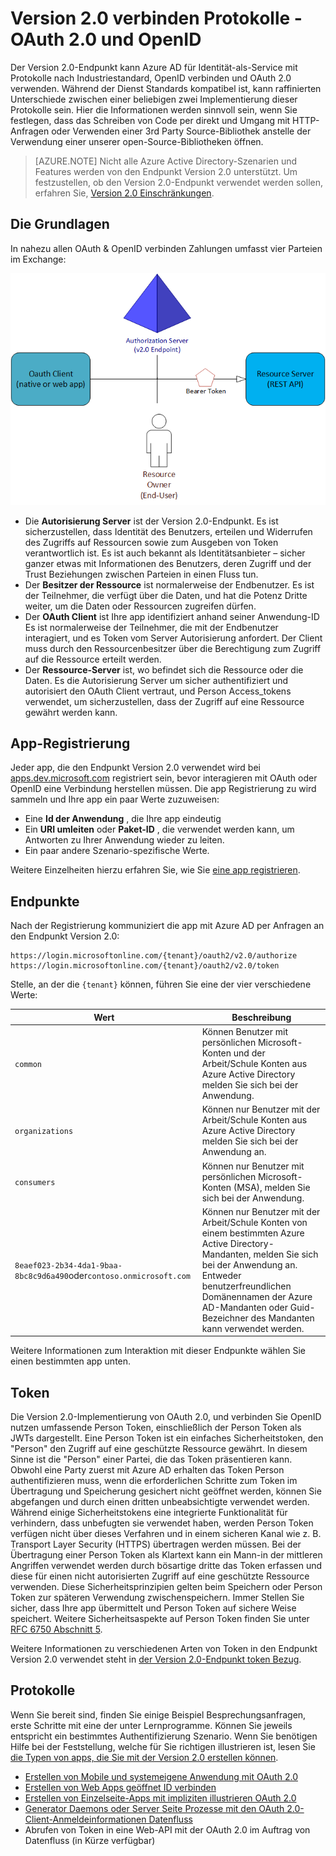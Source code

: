 <properties
    pageTitle="Azure AD-Version 2.0 Protokolle | Microsoft Azure"
    description="Ein Handbuch für Protokolle vom Endpunkt Azure AD-Version 2.0 unterstützt."
    services="active-directory"
    documentationCenter=""
    authors="dstrockis"
    manager="mbaldwin"
    editor=""/>

<tags
    ms.service="active-directory"
    ms.workload="identity"
    ms.tgt_pltfrm="na"
    ms.devlang="na"
    ms.topic="article"
    ms.date="09/16/2016"
    ms.author="dastrock"/>

# <a name="v20-protocols---oauth-20--openid-connect"></a>Version 2.0 verbinden Protokolle - OAuth 2.0 und OpenID

Der Version 2.0-Endpunkt kann Azure AD für Identität-als-Service mit Protokolle nach Industriestandard, OpenID verbinden und OAuth 2.0 verwenden.  Während der Dienst Standards kompatibel ist, kann raffinierten Unterschiede zwischen einer beliebigen zwei Implementierung dieser Protokolle sein.  Hier die Informationen werden sinnvoll sein, wenn Sie festlegen, dass das Schreiben von Code per direkt und Umgang mit HTTP-Anfragen oder Verwenden einer 3rd Party Source-Bibliothek anstelle der Verwendung einer unserer open-Source-Bibliotheken öffnen.
<!-- TODO: Need link to libraries above -->

> [AZURE.NOTE]
    Nicht alle Azure Active Directory-Szenarien und Features werden von den Endpunkt Version 2.0 unterstützt.  Um festzustellen, ob den Version 2.0-Endpunkt verwendet werden sollen, erfahren Sie, [Version 2.0 Einschränkungen](active-directory-v2-limitations.md).

## <a name="the-basics"></a>Die Grundlagen
In nahezu allen OAuth & OpenID verbinden Zahlungen umfasst vier Parteien im Exchange:

![Rollen OAuth 2.0](../media/active-directory-v2-flows/protocols_roles.png)

- Die **Autorisierung Server** ist der Version 2.0-Endpunkt.  Es ist sicherzustellen, dass Identität des Benutzers, erteilen und Widerrufen des Zugriffs auf Ressourcen sowie zum Ausgeben von Token verantwortlich ist.  Es ist auch bekannt als Identitätsanbieter – sicher ganzer etwas mit Informationen des Benutzers, deren Zugriff und der Trust Beziehungen zwischen Parteien in einen Fluss tun.
- Der **Besitzer der Ressource** ist normalerweise der Endbenutzer.  Es ist der Teilnehmer, die verfügt über die Daten, und hat die Potenz Dritte weiter, um die Daten oder Ressourcen zugreifen dürfen.
- Der **OAuth Client** ist Ihre app identifiziert anhand seiner Anwendung-ID  Es ist normalerweise der Teilnehmer, die mit der Endbenutzer interagiert, und es Token vom Server Autorisierung anfordert.  Der Client muss durch den Ressourcenbesitzer über die Berechtigung zum Zugriff auf die Ressource erteilt werden.
- Der **Ressource-Server** ist, wo befindet sich die Ressource oder die Daten.  Es die Autorisierung Server um sicher authentifiziert und autorisiert den OAuth Client vertraut, und Person Access_tokens verwendet, um sicherzustellen, dass der Zugriff auf eine Ressource gewährt werden kann.


## <a name="app-registration"></a>App-Registrierung
Jeder app, die den Endpunkt Version 2.0 verwendet wird bei [apps.dev.microsoft.com](https://apps.dev.microsoft.com/?referrer=https://azure.microsoft.com/documentation/articles&deeplink=/appList) registriert sein, bevor interagieren mit OAuth oder OpenID eine Verbindung herstellen müssen.  Die app Registrierung zu wird sammeln und Ihre app ein paar Werte zuzuweisen:

- Eine **Id der Anwendung** , die Ihre app eindeutig
- Ein **URI umleiten** oder **Paket-ID** , die verwendet werden kann, um Antworten zu Ihrer Anwendung wieder zu leiten.
- Ein paar andere Szenario-spezifische Werte.

Weitere Einzelheiten hierzu erfahren Sie, wie Sie [eine app registrieren](active-directory-v2-app-registration.md).

## <a name="endpoints"></a>Endpunkte
Nach der Registrierung kommuniziert die app mit Azure AD per Anfragen an den Endpunkt Version 2.0:

```
https://login.microsoftonline.com/{tenant}/oauth2/v2.0/authorize
https://login.microsoftonline.com/{tenant}/oauth2/v2.0/token
```

Stelle, an der die `{tenant}` können, führen Sie eine der vier verschiedene Werte:

| Wert | Beschreibung |
| ----------------------- | ------------------------------- |
| `common` | Können Benutzer mit persönlichen Microsoft-Konten und der Arbeit/Schule Konten aus Azure Active Directory melden Sie sich bei der Anwendung. |
| `organizations` | Können nur Benutzer mit der Arbeit/Schule Konten aus Azure Active Directory melden Sie sich bei der Anwendung an. |
| `consumers` | Können nur Benutzer mit persönlichen Microsoft-Konten (MSA), melden Sie sich bei der Anwendung. |
| `8eaef023-2b34-4da1-9baa-8bc8c9d6a490`oder`contoso.onmicrosoft.com` | Können nur Benutzer mit der Arbeit/Schule Konten von einem bestimmten Azure Active Directory-Mandanten, melden Sie sich bei der Anwendung an.  Entweder benutzerfreundlichen Domänennamen der Azure AD-Mandanten oder Guid-Bezeichner des Mandanten kann verwendet werden.  |

Weitere Informationen zum Interaktion mit dieser Endpunkte wählen Sie einen bestimmten app unten.

## <a name="tokens"></a>Token
Die Version 2.0-Implementierung von OAuth 2.0, und verbinden Sie OpenID nutzen umfassende Person Token, einschließlich der Person Token als JWTs dargestellt. Eine Person Token ist ein einfaches Sicherheitstoken, den "Person" den Zugriff auf eine geschützte Ressource gewährt. In diesem Sinne ist die "Person" einer Partei, die das Token präsentieren kann. Obwohl eine Party zuerst mit Azure AD erhalten das Token Person authentifizieren muss, wenn die erforderlichen Schritte zum Token im Übertragung und Speicherung gesichert nicht geöffnet werden, können Sie abgefangen und durch einen dritten unbeabsichtigte verwendet werden. Während einige Sicherheitstokens eine integrierte Funktionalität für verhindern, dass unbefugten sie verwendet haben, werden Person Token verfügen nicht über dieses Verfahren und in einem sicheren Kanal wie z. B. Transport Layer Security (HTTPS) übertragen werden müssen. Bei der Übertragung einer Person Token als Klartext kann ein Mann-in der mittleren Angriffen verwendet werden durch bösartige dritte das Token erfassen und diese für einen nicht autorisierten Zugriff auf eine geschützte Ressource verwenden. Diese Sicherheitsprinzipien gelten beim Speichern oder Person Token zur späteren Verwendung zwischenspeichern. Immer Stellen Sie sicher, dass Ihre app übermittelt und Person Token auf sichere Weise speichert. Weitere Sicherheitsaspekte auf Person Token finden Sie unter [RFC 6750 Abschnitt 5](http://tools.ietf.org/html/rfc6750).

Weitere Informationen zu verschiedenen Arten von Token in den Endpunkt Version 2.0 verwendet steht in [der Version 2.0-Endpunkt token Bezug](active-directory-v2-tokens.md).

## <a name="protocols"></a>Protokolle

Wenn Sie bereit sind, finden Sie einige Beispiel Besprechungsanfragen, erste Schritte mit eine der unter Lernprogramme.  Können Sie jeweils entspricht ein bestimmtes Authentifizierung Szenario.  Wenn Sie benötigen Hilfe bei der Feststellung, welche für Sie richtigen illustrieren ist, lesen Sie [die Typen von apps, die Sie mit der Version 2.0 erstellen können](active-directory-v2-flows.md).

- [Erstellen von Mobile und systemeigene Anwendung mit OAuth 2.0](active-directory-v2-protocols-oauth-code.md)
- [Erstellen von Web Apps geöffnet ID verbinden](active-directory-v2-protocols-oidc.md)
- [Erstellen von Einzelseite-Apps mit impliziten illustrieren OAuth 2.0](active-directory-v2-protocols-implicit.md)
- [Generator Daemons oder Server Seite Prozesse mit den OAuth 2.0-Client-Anmeldeinformationen Datenfluss](active-directory-v2-protocols-oauth-client-creds.md)
- Abrufen von Token in eine Web-API mit der OAuth 2.0 im Auftrag von Datenfluss (in Kürze verfügbar)

<!-- - Get tokens using a username & password with the OAuth 2.0 Resource Owner Password Credentials Flow (coming soon) --> 

